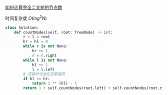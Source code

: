 [如何计算完全二叉树的节点数](https://leetcode-cn.com/problems/count-complete-tree-nodes/)


时间复杂度 $O(log^2N)$

```python
class Solution:
    def countNodes(self, root: TreeNode) -> int:
        r = l = root
        hr = hl = 0
        while r is not None:
            hr += 1
            r = r.right
        while l is not None:
            hl += 1
            l = l.left
        # 空指针也会在这里返回
        if hl == hr:
            return 2 ** (hl) - 1
        return 1 + self.countNodes(root.left) + self.countNodes(root.right)
```